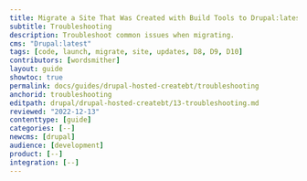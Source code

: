 ```yaml
---
title: Migrate a Site That Was Created with Build Tools to Drupal:latest
subtitle: Troubleshooting
description: Troubleshoot common issues when migrating.
cms: "Drupal:latest"
tags: [code, launch, migrate, site, updates, D8, D9, D10]
contributors: [wordsmither]
layout: guide
showtoc: true
permalink: docs/guides/drupal-hosted-createbt/troubleshooting
anchorid: troubleshooting
editpath: drupal/drupal-hosted-createbt/13-troubleshooting.md
reviewed: "2022-12-13"
contenttype: [guide]
categories: [--]
newcms: [drupal]
audience: [development]
product: [--]
integration: [--]
---
```


<Partial file="drupal/troubleshooting-drush.md" />

<Partial file="drupal/troubleshooting-general.md" />